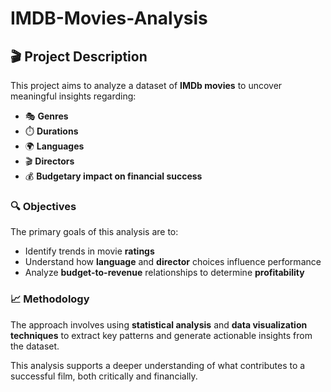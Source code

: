 # IMDB-Movies-Analysis
## 🎬 Project Description

This project aims to analyze a dataset of **IMDb movies** to uncover meaningful insights regarding:

- 🎭 **Genres**
- ⏱️ **Durations**
- 🌍 **Languages**
- 🎬 **Directors**
- 💰 **Budgetary impact on financial success**

### 🔍 Objectives

The primary goals of this analysis are to:

- Identify trends in movie **ratings**
- Understand how **language** and **director** choices influence performance
- Analyze **budget-to-revenue** relationships to determine **profitability**

### 📈 Methodology

The approach involves using **statistical analysis** and **data visualization techniques** to extract key patterns and generate actionable insights from the dataset.

This analysis supports a deeper understanding of what contributes to a successful film, both critically and financially.
